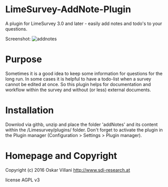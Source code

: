 # LimeSurvey-AddNote-Plugin
A plugin for LimeSurvey 3.0 and later - easily add notes and todo's to your questions.

Screenshot:
![addnotes](https://user-images.githubusercontent.com/6983432/36913341-e86b2f3a-1e49-11e8-887b-1fa99c5ad711.png)


# Purpose
Sometimes it is a good idea to keep some information for questions for the long run.
In some cases it is helpful to have a todo-list when a survey cannot be edited at once.
So this plugin helps for documentation and workflow within the survey and without (or less) external documents.


# Installation
Downlod via githb, unzip and place the folder 'addNotes' and its content within the /Limesurvey/plugins/ folder.
Don't forget to activate the plugin in the Plugin manager (Configuration > Settings > Plugin manager).


# Homepage and Copyright
Copyright (c) 2016 Oskar Villani http://www.sdi-research.at

license AGPL v3
